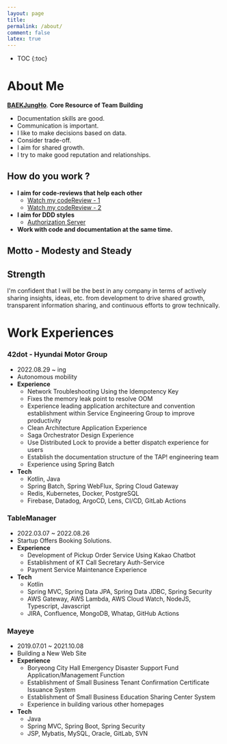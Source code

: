 ```yaml
---
layout: page
title:
permalink: /about/
comment: false
latex: true
---
```

* TOC
{:toc}

# About Me

__[BAEKJungHo](https://github.com/BAEKJungHo)__. __Core Resource of Team Building__ 

- Documentation skills are good.
- Communication is important.
- I like to make decisions based on data.
- Consider trade-off.
- I aim for shared growth.
- I try to make good reputation and relationships.

## How do you work ?

- __I aim for code-reviews that help each other__
  - [Watch my codeReview - 1](https://github.com/cIonecoder/expedia/pull/25)
  - [Watch my codeReview - 2](https://github.com/cIonecoder/expedia/pull/45)
- __I aim for DDD styles__
  - [Authorization Server](https://github.com/asterlsker/housepit-auth-server/tree/dev)
- __Work with code and documentation at the same time.__

## Motto - Modesty and Steady

## Strength

I'm confident that I will be the best in any company in terms of actively sharing insights, ideas, etc. from development to drive shared growth, transparent information sharing, and continuous efforts to grow technically.

# Work Experiences

### 42dot - Hyundai Motor Group

- 2022.08.29 ~ ing
- Autonomous mobility
- __Experience__
  - Network Troubleshooting Using the Idempotency Key
  - Fixes the memory leak point to resolve OOM
  - Experience leading application architecture and convention establishment within Service Engineering Group to improve productivity
  - Clean Architecture Application Experience
  - Saga Orchestrator Design Experience
  - Use Distributed Lock to provide a better dispatch experience for users
  - Establish the documentation structure of the TAP! engineering team
  - Experience using Spring Batch
- __Tech__
  - Kotlin, Java
  - Spring Batch, Spring WebFlux, Spring Cloud Gateway
  - Redis, Kubernetes, Docker, PostgreSQL
  - Firebase, Datadog, ArgoCD, Lens, CI/CD, GitLab Actions

### TableManager

- 2022.03.07 ~ 2022.08.26
- Startup Offers Booking Solutions.
- __Experience__
  - Development of Pickup Order Service Using Kakao Chatbot
  - Establishment of KT Call Secretary Auth-Service
  - Payment Service Maintenance Experience
- __Tech__
  - Kotlin
  - Spring MVC, Spring Data JPA, Spring Data JDBC, Spring Security
  - AWS Gateway, AWS Lambda, AWS Cloud Watch, NodeJS, Typescript, Javascript
  - JIRA, Confluence, MongoDB, Whatap, GitHub Actions

### Mayeye

- 2019.07.01 ~ 2021.10.08
- Building a New Web Site
- __Experience__
  - Boryeong City Hall Emergency Disaster Support Fund Application/Management Function
  - Establishment of Small Business Tenant Confirmation Certificate Issuance System
  - Establishment of Small Business Education Sharing Center System
  - Experience in building various other homepages
- __Tech__
  - Java
  - Spring MVC, Spring Boot, Spring Security
  - JSP, Mybatis, MySQL, Oracle, GitLab, SVN

